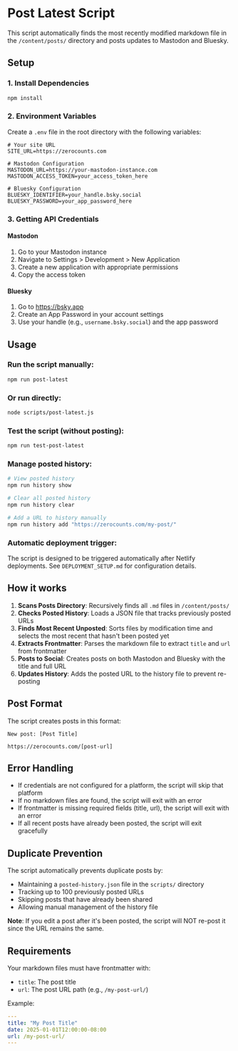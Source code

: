 # Post Latest Script

This script automatically finds the most recently modified markdown file in the `/content/posts/` directory and posts updates to Mastodon and Bluesky.

## Setup

### 1. Install Dependencies

```bash
npm install
```

### 2. Environment Variables

Create a `.env` file in the root directory with the following variables:

```env
# Your site URL
SITE_URL=https://zerocounts.com

# Mastodon Configuration
MASTODON_URL=https://your-mastodon-instance.com
MASTODON_ACCESS_TOKEN=your_access_token_here

# Bluesky Configuration
BLUESKY_IDENTIFIER=your_handle.bsky.social
BLUESKY_PASSWORD=your_app_password_here
```

### 3. Getting API Credentials

#### Mastodon
1. Go to your Mastodon instance
2. Navigate to Settings > Development > New Application
3. Create a new application with appropriate permissions
4. Copy the access token

#### Bluesky
1. Go to https://bsky.app
2. Create an App Password in your account settings
3. Use your handle (e.g., `username.bsky.social`) and the app password

## Usage

### Run the script manually:
```bash
npm run post-latest
```

### Or run directly:
```bash
node scripts/post-latest.js
```

### Test the script (without posting):
```bash
npm run test-post-latest
```

### Manage posted history:
```bash
# View posted history
npm run history show

# Clear all posted history
npm run history clear

# Add a URL to history manually
npm run history add "https://zerocounts.com/my-post/"
```

### Automatic deployment trigger:
The script is designed to be triggered automatically after Netlify deployments. See `DEPLOYMENT_SETUP.md` for configuration details.

## How it works

1. **Scans Posts Directory**: Recursively finds all `.md` files in `/content/posts/`
2. **Checks Posted History**: Loads a JSON file that tracks previously posted URLs
3. **Finds Most Recent Unposted**: Sorts files by modification time and selects the most recent that hasn't been posted yet
4. **Extracts Frontmatter**: Parses the markdown file to extract `title` and `url` from frontmatter
5. **Posts to Social**: Creates posts on both Mastodon and Bluesky with the title and full URL
6. **Updates History**: Adds the posted URL to the history file to prevent re-posting

## Post Format

The script creates posts in this format:
```
New post: [Post Title]

https://zerocounts.com/[post-url]
```

## Error Handling

- If credentials are not configured for a platform, the script will skip that platform
- If no markdown files are found, the script will exit with an error
- If frontmatter is missing required fields (title, url), the script will exit with an error
- If all recent posts have already been posted, the script will exit gracefully

## Duplicate Prevention

The script automatically prevents duplicate posts by:
- Maintaining a `posted-history.json` file in the `scripts/` directory
- Tracking up to 100 previously posted URLs
- Skipping posts that have already been shared
- Allowing manual management of the history file

**Note**: If you edit a post after it's been posted, the script will NOT re-post it since the URL remains the same.

## Requirements

Your markdown files must have frontmatter with:
- `title`: The post title
- `url`: The post URL path (e.g., `/my-post-url/`)

Example:
```yaml
---
title: "My Post Title"
date: 2025-01-01T12:00:00-08:00
url: /my-post-url/
---
``` 